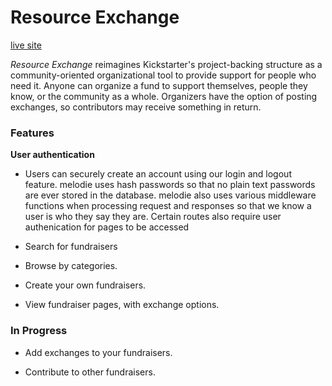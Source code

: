 # Resource Exchange

[live site](https://resource-exchange-app.herokuapp.com/)

*Resource Exchange* reimagines Kickstarter's project-backing structure as a community-oriented organizational tool to provide support for people who need it. Anyone can organize a fund to support themselves, people they know, or the community as a whole. Organizers have the option of posting exchanges, so contributors may receive something in return.

### Features

__User authentication__
* Users can securely create an account using our login and logout feature. melodie uses hash passwords so that no plain text passwords are ever stored in the database. melodie also uses various middleware functions when processing request and responses so that we know a user is who they say they are. Certain routes also require user authenication for pages to be accessed

* Search for fundraisers

* Browse by categories.

* Create your own fundraisers.

* View fundraiser pages, with exchange options.

### In Progress

* Add exchanges to your fundraisers.

* Contribute to other fundraisers.
